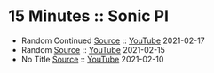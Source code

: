# 15 Minutes :: Sonic PI

- Random Continued [Source](samples/20210217.rb) :: [YouTube](https://youtu.be/UatylegMGRE) 2021-02-17
- Random [Source](samples/20210215.rb) :: [YouTube](https://youtu.be/DqAggP0Rwrs) 2021-02-15
- No Title [Source](samples/20210210.rb) :: [YouTube](https://youtu.be/rHkLXi8onDg) 2021-02-10
